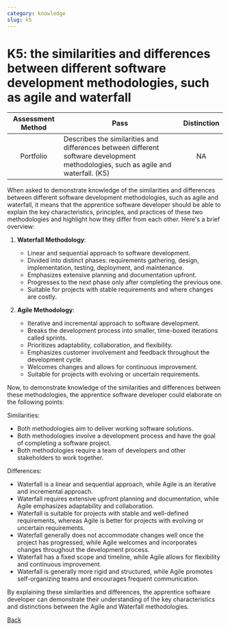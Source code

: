 ```yaml
---
category: knowledge
slug: k5
---
```


# K5: the similarities and differences between different software development methodologies, such as agile and waterfall

<!-- prettier-ignore -->
| Assessment Method | Pass | Distinction |
| :---: | --- | :---: |
| Portfolio | Describes the similarities and differences between different software development methodologies, such as agile and waterfall. (K5) | NA |

When asked to demonstrate knowledge of the similarities and differences between
different software development methodologies, such as agile and waterfall, it
means that the apprentice software developer should be able to explain the key
characteristics, principles, and practices of these two methodologies and
highlight how they differ from each other. Here's a brief overview:

1. **Waterfall Methodology**:

   - Linear and sequential approach to software development.
   - Divided into distinct phases: requirements gathering, design,
     implementation, testing, deployment, and maintenance.
   - Emphasizes extensive planning and documentation upfront.
   - Progresses to the next phase only after completing the previous one.
   - Suitable for projects with stable requirements and where changes are
     costly.

2. **Agile Methodology**:
   - Iterative and incremental approach to software development.
   - Breaks the development process into smaller, time-boxed iterations called
     sprints.
   - Prioritizes adaptability, collaboration, and flexibility.
   - Emphasizes customer involvement and feedback throughout the development
     cycle.
   - Welcomes changes and allows for continuous improvement.
   - Suitable for projects with evolving or uncertain requirements.

Now, to demonstrate knowledge of the similarities and differences between these
methodologies, the apprentice software developer could elaborate on the
following points:

Similarities:

- Both methodologies aim to deliver working software solutions.
- Both methodologies involve a development process and have the goal of
  completing a software project.
- Both methodologies require a team of developers and other stakeholders to work
  together.

Differences:

- Waterfall is a linear and sequential approach, while Agile is an iterative and
  incremental approach.
- Waterfall requires extensive upfront planning and documentation, while Agile
  emphasizes adaptability and collaboration.
- Waterfall is suitable for projects with stable and well-defined requirements,
  whereas Agile is better for projects with evolving or uncertain requirements.
- Waterfall generally does not accommodate changes well once the project has
  progressed, while Agile welcomes and incorporates changes throughout the
  development process.
- Waterfall has a fixed scope and timeline, while Agile allows for flexibility
  and continuous improvement.
- Waterfall is generally more rigid and structured, while Agile promotes
  self-organizing teams and encourages frequent communication.

By explaining these similarities and differences, the apprentice software
developer can demonstrate their understanding of the key characteristics and
distinctions between the Agile and Waterfall methodologies.

[Back](../README.md)
